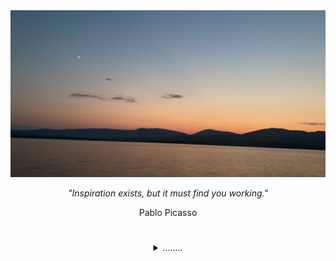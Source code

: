 <!-- START PICTURE + QUOTE SECTION -->
<img src=IMG_7279.JPG />

<div align="center">
<p><i>"Inspiration exists, but it must find you working."</i></p>
</div>

<div align="center">
<p>Pablo Picasso</p>
</div>

#
<!-- END PICTURE + QUOTE SECTION -->

<!-- START MORE INFO SECTION -->
<div align="center">
<details>
<summary>........</summary>

<!-- START SUMMARY -->

</br>
<p>Hi, I am JP, a Client Platform Engineer with hands-on experience leading the design, development, and deployment of stable, secure, and scalable IT infrastructure in globally-distributed enterprise environments.</p>

#
<!-- END SUMMARY -->

<!-- START ADDITIONAL DROPDOWNS SECTION -->
<div align="center">

<!-- START GITHUB STATS SECTION -->
<details>
<summary>GitHub Stats</summary>
&nbsp;<div align="center">
<a href="https://github.com/jp-cpe/github-readme-stats">
  <img align="center" src="https://github-readme-stats-two-delta-57.vercel.app/api?username=jp-cpe&theme=calm&show_icons=true&rank_icon=github&layout=compact&custom_title=Stats" />
</a>
</div>
<!-- END GITHUB STATS SECTION -->

</br>

<!-- START LANGUAGES SECTION -->
</details>
<details>
<summary>Languages</summary>
&nbsp;<div align="center">
<a href="https://github.com/jp-cpe/github-readme-stats">
  <img  align="center" src="https://github-readme-stats-two-delta-57.vercel.app/api/top-langs/?username=jp-cpe&theme=calm&layout=donut&langs_count=20&custom_title=Languages" />
</a>
</div>

</details>
<!-- END ADDITIONAL DROPDOWNS SECTION -->

<!-- START SOCIAL FOOTER -->
#

<div style="display: inline-block;">
      <img src="https://img.shields.io/badge/LinkedIn-071A2C?style=for-the-badge&logo=linkedin&logoColor=white" />
      <img src="https://img.shields.io/badge/YouTube-071A2C?style=for-the-badge&logo=youtube&logoColor=white" />
      <img src="https://img.shields.io/badge/Website-071A2C?style=for-the-badge&logo=Safari&logoColor=white" />
</div>
<!-- END SOCIAL FOOTER -->

</div>
</details>
<!-- END MORE INFO SECTION -->
